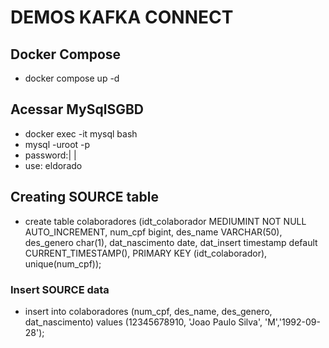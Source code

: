 #  DEMOS KAFKA CONNECT 
## Docker Compose
- docker compose up -d

## Acessar MySqlSGBD
- docker exec -it mysql bash
- mysql -uroot -p
- password:| |
- use: eldorado

## Creating SOURCE table
- create table colaboradores (idt_colaborador MEDIUMINT NOT NULL AUTO_INCREMENT, num_cpf bigint, des_name VARCHAR(50), des_genero char(1), dat_nascimento date, dat_insert timestamp default CURRENT_TIMESTAMP(), PRIMARY KEY (idt_colaborador), unique(num_cpf));
### Insert SOURCE data
- insert into colaboradores (num_cpf, des_name, des_genero, dat_nascimento) values (12345678910, 'Joao Paulo Silva', 'M','1992-09-28');
